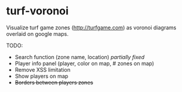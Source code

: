 turf-voronoi
============

Visualize turf game zones (http://turfgame.com) as voronoi diagrams overlaid on google maps.


TODO:
* Search function (zone name, location)  _partially fixed_
* Player info panel (player, color on map, # zones on map)
* Remove XSS limitation
* Show players on map
* ~~Borders between players zones~~
